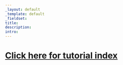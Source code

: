 ```yaml
---
_layout: default
_template: default
_fieldset: 
title: 
description:
intro:
---
```


# [Click here for tutorial index](tutorials/index)
